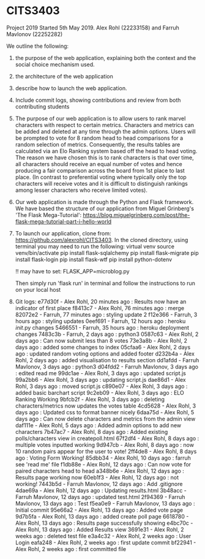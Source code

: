 # CITS3403
Project 2019
Started 5th May 2019. Alex Rohl (22233158) and Farruh Mavlonov (22252282)

We outline the following:
1) the purpose of the web application, explaining both the context and the social choice mechanism used.
2) the architecture of the web application
3) describe how to launch the web application.
4) Include commit logs, showing contributions and review from both contributing students

1) The purpose of our web application is to allow users to rank marvel characters with respect to certain metrics. Characters and metrics can be added and deleted at any time through the admin options. Users will be prompted to vote for 8 random head to head comparisons for a random selection of metrics. Consequently, the results tables are calculated via an Elo Ranking system based off the head to head voting. The reason we have chosen this is to rank characters is that over time, all characters should receive an equal number of votes and hence producing a fair comparison across the board from 1st place to last place. (In contrast to preferential voting where typically only the top characters will receive votes and it is difficult to distinguish rankings among lesser characters who receive limited votes).

2) Our web application is made through the Python and Flask framework. We have based the structure of our application from Miguel Grinberg's 'The Flask Mega-Tutorial': https://blog.miguelgrinberg.com/post/the-flask-mega-tutorial-part-i-hello-world

3) To launch our application, clone from: https://github.com/alexrohl/CITS3403.
   In the cloned directory, using terminal you may need to run the following:
    virtual venv
    source venv/bin/activate
    pip install flask-sqlalchemy
    pip install flask-migrate
    pip install flask-login
    pip install flask-wtf
    pip install python-dotenv

    !! may have to set: FLASK_APP=microblog.py

    Then simply run 'flask run' in terminal and follow the instructions to run on your local host

4) Git logs:
e77d30f - Alex Rohl, 20 minutes ago : Results now have an indicator of first place
f8413c7 - Alex Rohl, 76 minutes ago : merge
82072e2 - Farruh, 77 minutes ago : styling update 2
f12e366 - Farruh, 3 hours ago : styling updates
0eef691 - Farruh, 12 hours ago : heroku _init_.py changes
5466551 - Farruh, 35 hours ago : heroku deployment changes
7483c3b - Farruh, 2 days ago : python3
0587c63 - Alex Rohl, 2 days ago : Can now submit less than 8 votes
73e3a8b - Alex Rohl, 2 days ago : added some changes to index
05cfaa6 - Alex Rohl, 2 days ago : updated random voting options and added footer
d232b4a - Alex Rohl, 2 days ago : added visualisation to results section
dd1afdd - Farruh Mavlonov, 3 days ago : python3
d04fdd2 - Farruh Mavlonov, 3 days ago : edited read me
99dc1ae - Alex Rohl, 3 days ago : updated script.js
99a2bb6 - Alex Rohl, 3 days ago : updating script.js
dae86d1 - Alex Rohl, 3 days ago : moved script.js
c890e07 - Alex Rohl, 3 days ago : added basic barchart script
9c2eb09 - Alex Rohl, 3 days ago : ELO Ranking Working
9bfcb2f - Alex Rohl, 3 days ago : deleting characters/metrics now updates the votes table
4cd5628 - Alex Rohl, 3 days ago : Updated css to format banner nicely
6daa75d - Alex Rohl, 5 days ago : Can now delete characters and metrics from the admin view
daf111e - Alex Rohl, 5 days ago : Added admin options to add new characters
7b47ac7 - Alex Rohl, 8 days ago : Added existing polls/characters view in createpoll.html
67f2df4 - Alex Rohl, 8 days ago : multiple votes inputted working
9d947cb - Alex Rohl, 8 days ago : now 10 random pairs appear for the user to vote!
2ff4de8 - Alex Rohl, 8 days ago : Voting Form Working!
85dbb34 - Alex Rohl, 10 days ago : farruh see 'read me' file
f1db88e - Alex Rohl, 12 days ago : Can now vote for paired characters head to head
a348b6e - Alex Rohl, 12 days ago : Results page working now
60eb1f3 - Alex Rohl, 12 days ago : not working!
7443b5d - Farruh Mavlonov, 12 days ago : Add .gitignore
4dae69a - Alex Rohl, 12 days ago : Updating results.html
3b48acc - Farruh Mavlonov, 12 days ago : updated test.html
2f94369 - Farruh Mavlonov, 13 days ago : Test
f5ea0e9 - Farruh Mavlonov, 13 days ago : Initial commit
95e66a2 - Alex Rohl, 13 days ago : Added vote page
9d7b5fa - Alex Rohl, 13 days ago : added create poll page
6618780 - Alex Rohl, 13 days ago : Results page successfully showing
e4bc70c - Alex Rohl, 13 days ago : Added Results view
3691e31 - Alex Rohl, 2 weeks ago : deleted test file
e3a4c32 - Alex Rohl, 2 weeks ago : User Login
eafa248 - Alex Rohl, 2 weeks ago : first update commit
bf22941 - Alex Rohl, 2 weeks ago : first committed file
